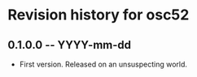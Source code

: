 # Revision history for osc52

## 0.1.0.0 -- YYYY-mm-dd

* First version. Released on an unsuspecting world.
